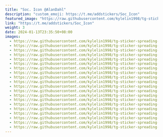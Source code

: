 ```yaml
---
title: "Soc. Icon @AlanDahl"
description: "custom_emoji: https://t.me/addstickers/Soc_Icon"
featured_image: "https://raw.githubusercontent.com/kylelin1998/tg-sticker-spreading-worldwide-images/main/img/66c3d703-bf56-4e2b-b0ed-92a36f61fe95.jpg"
link: "https://t.me/addstickers/Soc_Icon"
weight: 3
date: 2024-01-13T23:35:50+08:00
images:
  - https://raw.githubusercontent.com/kylelin1998/tg-sticker-spreading-worldwide-images/main/img/66c3d703-bf56-4e2b-b0ed-92a36f61fe95.jpg
  - https://raw.githubusercontent.com/kylelin1998/tg-sticker-spreading-worldwide-images/main/img/d9c4b775-1d95-4f04-b76d-a1e9a4bed2a0.jpg
  - https://raw.githubusercontent.com/kylelin1998/tg-sticker-spreading-worldwide-images/main/img/10b7e5ce-2bef-488f-b0ca-8f8814bf3d0c.jpg
  - https://raw.githubusercontent.com/kylelin1998/tg-sticker-spreading-worldwide-images/main/img/563b6da8-2082-4817-a908-4059c515968b.jpg
  - https://raw.githubusercontent.com/kylelin1998/tg-sticker-spreading-worldwide-images/main/img/a6d753d2-f31b-448c-8b07-253c22ddea93.jpg
  - https://raw.githubusercontent.com/kylelin1998/tg-sticker-spreading-worldwide-images/main/img/ade92fcf-6c90-4285-aca1-afdf129be90d.jpg
  - https://raw.githubusercontent.com/kylelin1998/tg-sticker-spreading-worldwide-images/main/img/8672768a-3b86-481c-85c8-21d203555e26.jpg
  - https://raw.githubusercontent.com/kylelin1998/tg-sticker-spreading-worldwide-images/main/img/4ee10726-9586-4c65-ad19-d8d59c915230.jpg
  - https://raw.githubusercontent.com/kylelin1998/tg-sticker-spreading-worldwide-images/main/img/55a88fce-495d-4815-bbaf-01dcbbbc8fd1.jpg
  - https://raw.githubusercontent.com/kylelin1998/tg-sticker-spreading-worldwide-images/main/img/2f6387c1-56b8-43b0-b748-977f1d151fe3.jpg
  - https://raw.githubusercontent.com/kylelin1998/tg-sticker-spreading-worldwide-images/main/img/c6e64dde-b5eb-40a0-9afb-29f7ccbdcd1e.jpg
  - https://raw.githubusercontent.com/kylelin1998/tg-sticker-spreading-worldwide-images/main/img/935f68ee-edd8-437a-a77b-e052f2508ad5.jpg
  - https://raw.githubusercontent.com/kylelin1998/tg-sticker-spreading-worldwide-images/main/img/1666a226-c5e8-490e-bd66-7f256d9dc5ea.jpg
  - https://raw.githubusercontent.com/kylelin1998/tg-sticker-spreading-worldwide-images/main/img/669824f3-6416-4f63-af69-098f00b02fc6.jpg
  - https://raw.githubusercontent.com/kylelin1998/tg-sticker-spreading-worldwide-images/main/img/06aa1ce7-a9fc-446f-884a-3ef422270235.jpg
  - https://raw.githubusercontent.com/kylelin1998/tg-sticker-spreading-worldwide-images/main/img/b867da4f-fd49-46c1-adc0-de9761e78ff1.jpg
  - https://raw.githubusercontent.com/kylelin1998/tg-sticker-spreading-worldwide-images/main/img/ac7ca697-bb82-43ba-81ce-48ac29caf34f.jpg
  - https://raw.githubusercontent.com/kylelin1998/tg-sticker-spreading-worldwide-images/main/img/8f1c20ea-0b69-4776-b6f8-59f4bd44929a.jpg
  - https://raw.githubusercontent.com/kylelin1998/tg-sticker-spreading-worldwide-images/main/img/ce18887e-2f22-450e-a5e8-7840fddaf45b.jpg
  - https://raw.githubusercontent.com/kylelin1998/tg-sticker-spreading-worldwide-images/main/img/588be51b-b532-4e98-a3e1-bd90b55499f0.jpg
---
```

